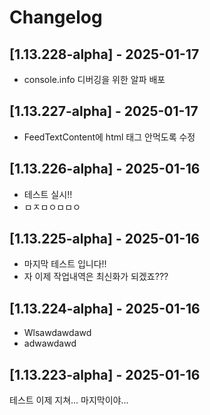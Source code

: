# Changelog

## [1.13.228-alpha] - 2025-01-17
- console.info 디버깅을 위한 알파 배포


## [1.13.227-alpha] - 2025-01-17
- FeedTextContent에 html 태그 안먹도록 수정


## [1.13.226-alpha] - 2025-01-16
- 테스트 실시!!
- ㅁㅈㅁㅇㅁㅁㅇ


## [1.13.225-alpha] - 2025-01-16
- 마지막 테스트 입니다!!
- 자 이제 작업내역은 최신화가 되겠죠???


## [1.13.224-alpha] - 2025-01-16
- Wlsawdawdawd
- adwawdawd


## [1.13.223-alpha] - 2025-01-16
테스트 이제 지쳐...
마지막이야...

